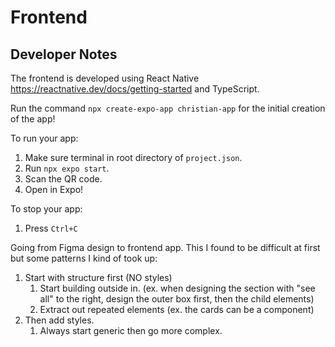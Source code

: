 # Frontend


## Developer Notes

The frontend is developed using React Native https://reactnative.dev/docs/getting-started and TypeScript.

Run the command `npx create-expo-app christian-app` for the initial creation of the app!

To run your app: 
1. Make sure terminal in root directory of `project.json`.
1. Run `npx expo start`. 
2. Scan the QR code.
3. Open in Expo!

To stop your app:
1. Press `Ctrl+C`


Going from Figma design to frontend app.
This I found to be difficult at first but some patterns I kind of took up:
1. Start with structure first (NO styles)
   1. Start building outside in. (ex. when designing the section with "see all" to the right, design the outer box first, then the child elements)
   2. Extract out repeated elements (ex. the cards can be a component)
2. Then add styles.
   1. Always start generic then go more complex.